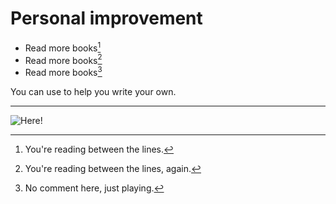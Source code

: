 # Personal improvement

- Read more books[^peek_this]
- Read more books[^peek_this_also]
- Read more books[^peek_this_finally]

You can use to help you write your own.

---

![Here!](/astro-takeoff-1.gif)

[^peek_this]: You're reading between the lines.
[^peek_this_also]: You're reading between the lines, again.
[^peek_this_finally]: No comment here, just playing.
